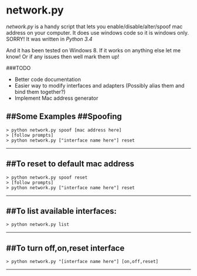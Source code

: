 network.py
==========

*network.py* is a handy script that lets you enable/disable/alter/spoof mac address on your computer. 
It does use windows code so it is windows only. SORRY! It was written in *Python 3.4*

And it has been tested on Windows 8. If it works on anything else let me know! Or if any issues then well mark them up!

###TODO

* Better code documentation
* Easier way to modify interfaces and adapters (Possibly alias them and bind them together?)
* Implement Mac address generator

##Some Examples
##Spoofing
--------------------------------------------
```
> python network.py spoof [mac address here]
> [follow prompts]
> python network.py ["interface name here"] reset
```
--------------------------------------------
##To reset to default mac address
--------------------------------------------
```
> python network.py spoof reset
> [follow prompts]
> python network.py ["interface name here"] reset
```
--------------------------------------------
##To list available interfaces:
--------------------------------------------
```
> python network.py list
```
--------------------------------------------
##To turn off,on,reset interface
--------------------------------------------
```
> python network.py "[interface name here"] [on,off,reset]
```
--------------------------------------------
